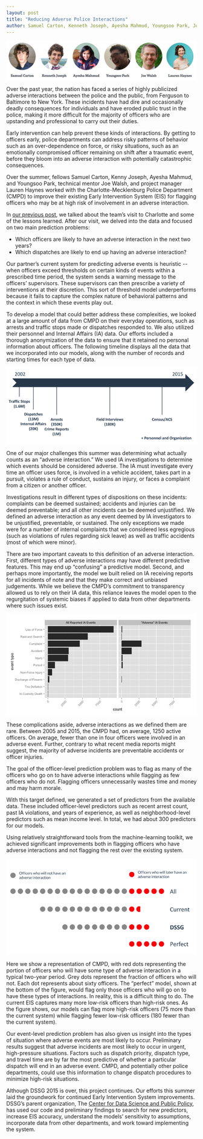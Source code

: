 ```yaml
---
layout: post
title: "Reducing Adverse Police Interactions"
author: Samuel Carton, Kenneth Joseph, Ayesha Mahmud, Youngsoo Park, Joe Walsh & Lauren Haynes
---
```


<img src="/img/posts/police-team.png">

Over the past year, the nation has faced a series of highly publicized adverse interactions between the police and the public, from Ferguson to Baltimore to New York. These incidents have had dire and occasionally deadly consequences for individuals and have eroded public trust in the police, making it more difficult for the majority of officers who are upstanding and professional to carry out their duties.

Early intervention can help prevent these kinds of interactions. By getting to officers early, police departments can address risky patterns of behavior such as an over-dependence on force, or risky situations, such as an emotionally compromised officer remaining on shift after a traumatic event, before they bloom into an adverse interaction with potentially catastrophic consequences. 

Over the summer, fellows Samuel Carton, Kenny Joseph, Ayesha Mahmud, and Youngsoo Park, technical mentor Joe Walsh, and project manager Lauren Haynes worked with the Charlotte-Mecklenburg Police Department (CMPD) to improve their existing Early Intervention System (EIS) for flagging officers who may be at high risk of involvement in an adverse interaction.

In [our previous post](http://dssg.uchicago.edu/2015/07/29/police-charlotte.html), we talked about the team’s visit to Charlotte and some of the lessons learned. After our visit, we delved into the data and focused on two main prediction problems:
<ul>
	<li>Which officers are likely to have an adverse interaction in the next two years?</li>
	<li>Which dispatches are likely to end up having an adverse interaction?</li>
</ul>

Our partner’s current system for predicting adverse events is heuristic -- when officers exceed thresholds on certain kinds of events within a prescribed time period, the system sends a warning message to the officers’ supervisors. These supervisors can then prescribe a variety of interventions at their discretion. This sort of threshold model underperforms because it fails to capture the complex nature of behavioral patterns and the context in which these events play out. 

To develop a model that could better address these complexities, we looked at a large amount of data from CMPD on their everyday operations, such as arrests and traffic stops made or dispatches responded to. We also utilized their personnel and Internal Affairs (IA) data. Our efforts included a thorough anonymization of the data to ensure that it retained no personal information about officers. The following timeline displays all the data that we incorporated into our models, along with the number of records and starting times for each type of data.

<img src="/img/posts/police1.png">

One of our major challenges this summer was determining what actually counts as an “adverse interaction.” We used IA investigations to determine which events should be considered adverse. The IA must investigate every time an officer uses force, is involved in a vehicle accident, takes part in a pursuit, violates a rule of conduct, sustains an injury, or faces a complaint from a citizen or another officer. 

Investigations result in different types of dispositions on these incidents: complaints can be deemed sustained; accidents and injuries can be deemed preventable; and all other incidents can be deemed unjustified. We defined an adverse interaction as any event deemed by IA investigators to be unjustified, preventable, or sustained. The only exceptions we made were for a number of internal complaints that we considered less egregious (such as violations of rules regarding sick leave) as well as traffic accidents (most of which were minor).

There are two important caveats to this definition of an adverse interaction. First, different types of adverse interactions may have different predictive features. This may end up “confusing” a predictive model. Second, and perhaps more importantly, the model we built relied on IA receiving reports for all incidents of note and that they make correct and unbiased judgements. While we believe the CMPD’s commitment to transparency allowed us to rely on their IA data, this reliance leaves the model open to the regurgitation of systemic biases if applied to data from other departments where such issues exist.

<img src="/img/posts/police2.png">

These complications aside, adverse interactions as we defined them are rare. Between 2005 and 2015, the CMPD had, on average, 1250 active officers. On average, fewer than one in four officers were involved in an adverse event. Further, contrary to what recent media reports might suggest, the majority of adverse incidents are preventable accidents or officer injuries. 

The goal of the officer-level prediction problem was to flag as many of the officers who go on to have adverse interactions while flagging as few officers who do not. Flagging officers unnecessarily wastes time and money and may harm morale. 

With this target defined, we generated a set of predictors from the available data. These included officer-level predictors such as recent arrest count, past IA violations, and years of experience, as well as neighborhood-level predictors such as mean income level. In total, we had about 300 predictors for our models.

Using relatively straightforward tools from the machine-learning toolkit, we achieved significant improvements both in flagging officers who have adverse interactions and not flagging the rest over the existing system.

<img src="/img/posts/police3.png">

Here we show a representation of CMPD, with red dots representing the portion of officers who will have some type of adverse interaction in a typical two-year period. Grey dots represent the fraction of officers who will not. Each dot represents about sixty officers. The “perfect” model, shown at the bottom of the figure, would flag only those officers who will go on to have these types of interactions. In reality, this is a difficult thing to do. The current EIS captures many more low-risk officers than high-risk ones. As the figure shows, our models can flag more high-risk officers (75 more than the current system) while flagging fewer low-risk officers (180 fewer than the current system).

Our event-level prediction problem has also given us insight into the types of situation where adverse events are most likely to occur. Preliminary results suggest that adverse incidents are most likely to occur in urgent, high-pressure situations. Factors such as dispatch priority, dispatch type, and travel time are by far the most predictive of whether a particular dispatch will end in an adverse event. CMPD, and potentially other police departments, could use this information to change dispatch procedures to minimize high-risk situations.

Although DSSG 2015 is over, this project continues. Our efforts this summer laid the groundwork for continued Early Intervention System improvements. DSSG’s parent organization, The [Center for Data Science and Public Policy](http://dsapp.org), has used our code and preliminary findings to search for new predictors, increase EIS accuracy, understand the models’ sensitivity to assumptions, incorporate data from other departments, and work toward implementing the system.

